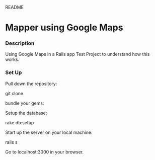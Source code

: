 README

# Mapper using Google Maps

### Description
Using Google Maps in a Rails app
Test Project to understand how this works.

### Set Up
Pull down the repository:

git clone 

bundle your gems:

Setup the database:

rake db:setup

Start up the server on your local machine:

rails s

Go to localhost:3000 in your browser.
